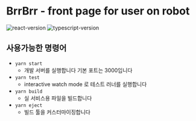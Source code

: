 # BrrBrr - front page for user on robot

![react-version](https://img.shields.io/badge/react-16.13.1-blue)
![typescript-version](https://img.shields.io/badge/typescript-3.9.3-blue)

## 사용가능한 명령어

- `yarn start`
  - 개발 서버를 실행합니다 기본 포트는 3000입니다
- `yarn test`
  - interactive watch mode 로 테스트 러너를 실행합니다
- `yarn build`
  - 실 서비스용 파일을 빌드합니다
- `yarn eject`
  - 빌드 툴을 커스터마이징합니다


